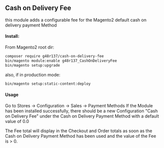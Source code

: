 
## Cash on Delivery Fee

this module adds a configurable fee for the Magento2 default cash on delivery payment Method

#### Install:

From Magento2 root dir:
```bash
composer require g48r137/cash-on-delivery-fee
bin/magento module:enable g48r137_CashOnDeliveryFee
bin/magento setup:upgrade
```

also, if in production mode:
```bash
bin/magento setup:static-content:deploy
```

#### Usage

Go to Stores -> Configuration -> Sales -> Payment Methods
If the Module has been installed successfully, there should be a new Configuration "Cash on Delivery Fee" under the Cash on Delivery Payment Method with a default value of 0.0

The Fee total will display in the Checkout and Order totals as soon as the Cash on Delivery Payment Method has been used and the value of the Fee is > 0.
